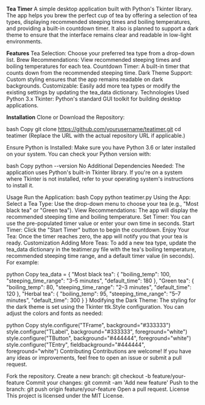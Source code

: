 **Tea Timer**
A simple desktop application built with Python's Tkinter library. 
The app helps you brew the perfect cup of tea by offering a selection of tea types, displaying recommended steeping times and boiling temperatures, and providing a built-in countdown timer. 
It also is planned to support a dark theme to ensure that the interface remains clear and readable in low-light environments.

**Features**
Tea Selection: Choose your preferred tea type from a drop-down list.
Brew Recommendations: View recommended steeping times and boiling temperatures for each tea.
Countdown Timer: A built-in timer that counts down from the recommended steeping time.
Dark Theme Support: Custom styling ensures that the app remains readable on dark backgrounds.
Customizable: Easily add more tea types or modify the existing settings by updating the tea_data dictionary.
Technologies Used
Python 3.x
Tkinter: Python's standard GUI toolkit for building desktop applications.

**Installation**
Clone or Download the Repository:

bash
Copy
git clone https://github.com/yourusername/teatimer.git
cd teatimer
(Replace the URL with the actual repository URL if applicable.)

Ensure Python is Installed: Make sure you have Python 3.6 or later installed on your system. You can check your Python version with:

bash
Copy
python --version
No Additional Dependencies Needed: The application uses Python's built-in Tkinter library. If you're on a system where Tkinter is not installed, refer to your operating system's instructions to install it.

Usage
Run the Application:
bash
Copy
python teatimer.py
Using the App:
Select a Tea Type: Use the drop-down menu to choose your tea (e.g., "Most black tea" or "Green tea").
View Recommendations: The app will display the recommended steeping time and boiling temperature.
Set Timer: You can use the pre-populated timer value or enter your own time in seconds.
Start Timer: Click the "Start Timer" button to begin the countdown.
Enjoy Your Tea: Once the timer reaches zero, the app will notify you that your tea is ready.
Customization
Adding More Teas: To add a new tea type, update the tea_data dictionary in the teatimer.py file with the tea's boiling temperature, recommended steeping time range, and a default timer value (in seconds). For example:

python
Copy
tea_data = {
    "Most black tea": {
        "boiling_temp": 100,
        "steeping_time_range": "3–5 minutes",
        "default_time": 180
    },
    "Green tea": {
        "boiling_temp": 80,
        "steeping_time_range": "2–3 minutes",
        "default_time": 120
    },
    "Herbal tea": {
        "boiling_temp": 95,
        "steeping_time_range": "5–7 minutes",
        "default_time": 300
    }
}
Modifying the Dark Theme: The styling for the dark theme is set using the Tkinter ttk.Style configuration. You can adjust the colors and fonts as needed:

python
Copy
style.configure("TFrame", background="#333333")
style.configure("TLabel", background="#333333", foreground="white")
style.configure("TButton", background="#444444", foreground="white")
style.configure("TEntry", fieldbackground="#444444", foreground="white")
Contributing
Contributions are welcome! If you have any ideas or improvements, feel free to open an issue or submit a pull request.

Fork the repository.
Create a new branch: git checkout -b feature/your-feature
Commit your changes: git commit -am 'Add new feature'
Push to the branch: git push origin feature/your-feature
Open a pull request.
License
This project is licensed under the MIT License.
